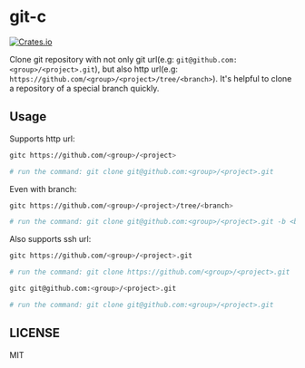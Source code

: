 # git-c

[![Crates.io][crates-badge]][crates-url]

[crates-badge]: https://img.shields.io/crates/v/gitc.svg
[crates-url]: https://crates.io/crates/gitc

Clone git repository with not only git url(e.g: `git@github.com:<group>/<project>.git`), but also http url(e.g: `https://github.com/<group>/<project>/tree/<branch>`). It's helpful to clone a repository of a special branch quickly.

## Usage

Supports http url: 

```sh
gitc https://github.com/<group>/<project>

# run the command: git clone git@github.com:<group>/<project>.git
```

Even with branch:

```sh
gitc https://github.com/<group>/<project>/tree/<branch>

# run the command: git clone git@github.com:<group>/<project>.git -b <branch>
```

Also supports ssh url:
```sh
gitc https://github.com/<group>/<project>.git

# run the command: git clone https://github.com/<group>/<project>.git

gitc git@github.com:<group>/<project>.git

# run the command: git clone git@github.com:<group>/<project>.git
```

## LICENSE

MIT
